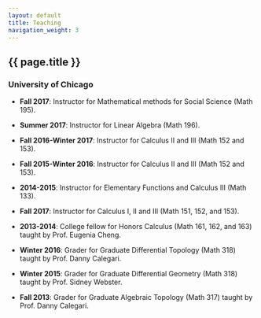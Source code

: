 ```yaml
---
layout: default
title: Teaching
navigation_weight: 3
---
```



## {{ page.title }}

### University of Chicago

- **Fall 2017**: Instructor for Mathematical methods for Social Science (Math 195).
- **Summer 2017**: Instructor for Linear Algebra (Math 196).
- **Fall 2016-Winter 2017**: Instructor for Calculus II and III (Math 152 and 153).
- **Fall 2015-Winter 2016**: Instructor for Calculus II and III (Math 152 and 153).
- **2014-2015**: Instructor for Elementary Functions and Calculus III (Math 133).
- **Fall 2017**: Instructor for Calculus I, II and III (Math 151, 152, and 153).
- **2013-2014**: College fellow for Honors Calculus (Math 161, 162, and 163) taught by Prof. Eugenia Cheng.


- **Winter 2016**: Grader for Graduate Differential Topology (Math 318) taught by Prof. Danny Calegari.
- **Winter 2015**: Grader for Graduate Differential Geometry (Math 318) taught by Prof. Sidney Webster.
- **Fall 2013**: Grader for Graduate Algebraic Topology (Math 317) taught by Prof. Danny Calegari.


